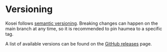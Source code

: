 # Versioning

Kosei follows [semantic versioning](https://semver.org).
Breaking changes can happen on the main branch at any time,
so it is recommended to pin haumea to a specific tag.

A list of available versions can be found on the
[GitHub releases](https://github.com/TahlonBrahic/fuyu-no-kosei/releases) page.
